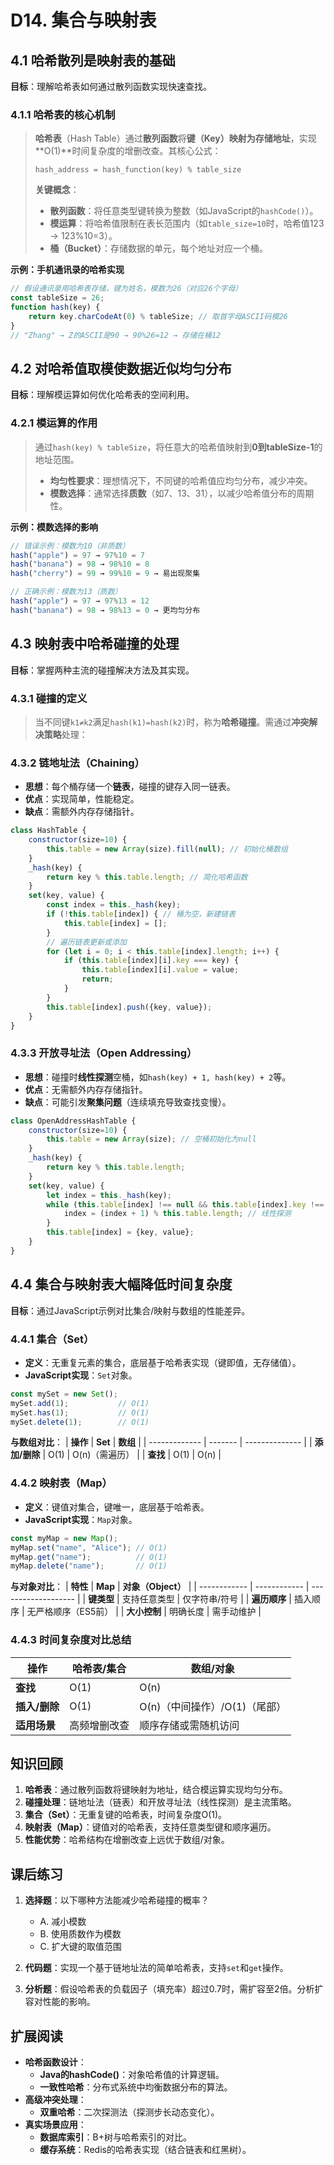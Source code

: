 # D14. 集合与映射表

## 4.1 哈希散列是映射表的基础
**目标**：理解哈希表如何通过散列函数实现快速查找。

### 4.1.1  哈希表的核心机制
> **哈希表**（Hash Table）通过**散列函数**将**键（Key）**映射为**存储地址**，实现**O(1)**时间复杂度的增删改查。其核心公式：
> ```
> hash_address = hash_function(key) % table_size
> ```
> **关键概念**：
> - **散列函数**：将任意类型键转换为整数（如JavaScript的`hashCode()`）。
> - **模运算**：将哈希值限制在表长范围内（如`table_size=10`时，哈希值123 → 123%10=3）。
> - **桶（Bucket）**：存储数据的单元，每个地址对应一个桶。

**示例：手机通讯录的哈希实现**
```javascript
// 假设通讯录用哈希表存储，键为姓名，模数为26（对应26个字母）
const tableSize = 26;
function hash(key) {
    return key.charCodeAt(0) % tableSize; // 取首字母ASCII码模26
}
// "Zhang" → Z的ASCII是90 → 90%26=12 → 存储在桶12
```

## 4.2 对哈希值取模使数据近似均匀分布
**目标**：理解模运算如何优化哈希表的空间利用。

### 4.2.1  模运算的作用
> 通过`hash(key) % tableSize`，将任意大的哈希值映射到**0到tableSize-1**的地址范围。
> - **均匀性要求**：理想情况下，不同键的哈希值应均匀分布，减少冲突。
> - **模数选择**：通常选择**质数**（如7、13、31），以减少哈希值分布的周期性。

**示例：模数选择的影响**
```javascript
// 错误示例：模数为10（非质数）
hash("apple") = 97 → 97%10 = 7
hash("banana") = 98 → 98%10 = 8
hash("cherry") = 99 → 99%10 = 9 → 易出现聚集

// 正确示例：模数为13（质数）
hash("apple") = 97 → 97%13 = 12
hash("banana") = 98 → 98%13 = 0 → 更均匀分布
```

## 4.3 映射表中哈希碰撞的处理
**目标**：掌握两种主流的碰撞解决方法及其实现。

### 4.3.1  碰撞的定义
> 当不同键`k1≠k2`满足`hash(k1)=hash(k2)`时，称为**哈希碰撞**。需通过**冲突解决策略**处理：

### 4.3.2  链地址法（Chaining）
- **思想**：每个桶存储一个**链表**，碰撞的键存入同一链表。
- **优点**：实现简单，性能稳定。
- **缺点**：需额外内存存储指针。

```javascript
class HashTable {
    constructor(size=10) {
        this.table = new Array(size).fill(null); // 初始化桶数组
    }
    _hash(key) {
        return key % this.table.length; // 简化哈希函数
    }
    set(key, value) {
        const index = this._hash(key);
        if (!this.table[index]) { // 桶为空，新建链表
            this.table[index] = [];
        }
        // 遍历链表更新或添加
        for (let i = 0; i < this.table[index].length; i++) {
            if (this.table[index][i].key === key) {
                this.table[index][i].value = value;
                return;
            }
        }
        this.table[index].push({key, value});
    }
}
```

### 4.3.3  开放寻址法（Open Addressing）
- **思想**：碰撞时**线性探测**空桶，如`hash(key) + 1, hash(key) + 2`等。
- **优点**：无需额外内存存储指针。
- **缺点**：可能引发**聚集问题**（连续填充导致查找变慢）。

```javascript
class OpenAddressHashTable {
    constructor(size=10) {
        this.table = new Array(size); // 空桶初始化为null
    }
    _hash(key) {
        return key % this.table.length;
    }
    set(key, value) {
        let index = this._hash(key);
        while (this.table[index] !== null && this.table[index].key !== key) {
            index = (index + 1) % this.table.length; // 线性探测
        }
        this.table[index] = {key, value};
    }
}
```

## 4.4 集合与映射表大幅降低时间复杂度
**目标**：通过JavaScript示例对比集合/映射与数组的性能差异。

### 4.4.1  集合（Set）
- **定义**：无重复元素的集合，底层基于哈希表实现（键即值，无存储值）。
- **JavaScript实现**：`Set`对象。

```javascript
const mySet = new Set();
mySet.add(1);           // O(1)
mySet.has(1);           // O(1)
mySet.delete(1);        // O(1)
```

**与数组对比**：
| **操作**      | **Set** | **数组**       |
| ------------- | ------- | -------------- |
| **添加/删除** | O(1)    | O(n)（需遍历） |
| **查找**      | O(1)    | O(n)           |

### 4.4.2  映射表（Map）
- **定义**：键值对集合，键唯一，底层基于哈希表。
- **JavaScript实现**：`Map`对象。

```javascript
const myMap = new Map();
myMap.set("name", "Alice"); // O(1)
myMap.get("name");          // O(1)
myMap.delete("name");       // O(1)
```

**与对象对比**：
| **特性**     | **Map**      | **对象（Object）**  |
| ------------ | ------------ | ------------------- |
| **键类型**   | 支持任意类型 | 仅字符串/符号       |
| **遍历顺序** | 插入顺序     | 无严格顺序（ES5前） |
| **大小控制** | 明确长度     | 需手动维护          |

### 4.4.3  时间复杂度对比总结
| **操作**      | **哈希表/集合** | **数组/对象**                 |
| ------------- | --------------- | ----------------------------- |
| **查找**      | O(1)            | O(n)                          |
| **插入/删除** | O(1)            | O(n)（中间操作）/O(1)（尾部） |
| **适用场景**  | 高频增删改查    | 顺序存储或需随机访问          |

## 知识回顾
1. **哈希表**：通过散列函数将键映射为地址，结合模运算实现均匀分布。
2. **碰撞处理**：链地址法（链表）和开放寻址法（线性探测）是主流策略。
3. **集合（Set）**：无重复键的哈希表，时间复杂度O(1)。
4. **映射表（Map）**：键值对的哈希表，支持任意类型键和顺序遍历。
5. **性能优势**：哈希结构在增删改查上远优于数组/对象。

## 课后练习
1. **选择题**：以下哪种方法能减少哈希碰撞的概率？
   - A. 减小模数
   - B. 使用质数作为模数
   - C. 扩大键的取值范围

2. **代码题**：实现一个基于链地址法的简单哈希表，支持`set`和`get`操作。

3. **分析题**：假设哈希表的负载因子（填充率）超过0.7时，需扩容至2倍。分析扩容对性能的影响。

## 扩展阅读
- **哈希函数设计**：
  - **Java的hashCode()**：对象哈希值的计算逻辑。
  - **一致性哈希**：分布式系统中均衡数据分布的算法。
- **高级冲突处理**：
  - **双重哈希**：二次探测法（探测步长动态变化）。
- **真实场景应用**：
  - **数据库索引**：B+树与哈希索引的对比。
  - **缓存系统**：Redis的哈希表实现（结合链表和红黑树）。
